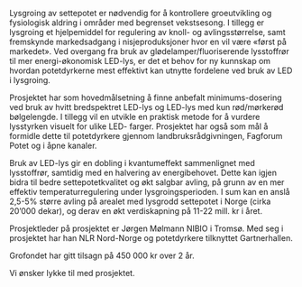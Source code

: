 Lysgroing av settepotet er nødvendig for å kontrollere groeutvikling og fysiologisk aldring i områder med begrenset vekstsesong. I tillegg er lysgroing et hjelpemiddel for regulering av knoll- og avlingsstørrelse, samt fremskynde markedsadgang i nisjeproduksjoner hvor en vil være «først på markedet». Ved overgang fra bruk av glødelamper/fluoriserende lysstoffrør til mer energi-økonomisk LED-lys, er det et behov for ny kunnskap om hvordan potetdyrkerne mest effektivt kan utnytte fordelene ved bruk av LED i lysgroing.

Prosjektet har som hovedmålsetning å finne anbefalt minimums-dosering ved bruk av hvitt bredspektret LED-lys og LED-lys med kun rød/mørkerød bølgelengde. I tillegg vil en utvikle en praktisk metode for å vurdere lysstyrken visuelt for ulike LED- farger. Prosjektet har også som mål å formidle dette til potetdyrkere gjennom landbruksrådgivningen, Fagforum Potet og i åpne kanaler.

Bruk av LED-lys gir en dobling i kvantumeffekt sammenlignet med lysstoffrør, samtidig med en halvering av energibehovet. Dette kan igjen bidra til bedre settepotetkvalitet og økt salgbar avling, på grunn av en mer effektiv temperaturregulering under lysgroingsperioden. I sum kan en anslå 2,5-5% større avling på arealet med lysgrodd settepotet i Norge (cirka 20’000 dekar), og derav en økt verdiskapning på 11-22 mill. kr i året.

Prosjektleder på prosjektet er Jørgen Mølmann NIBIO i Tromsø. Med seg i prosjektet har han NLR Nord-Norge og potetdyrkere tilknyttet Gartnerhallen.

Grofondet har gitt tilsagn på 450 000 kr over 2 år.

Vi ønsker lykke til med prosjektet.